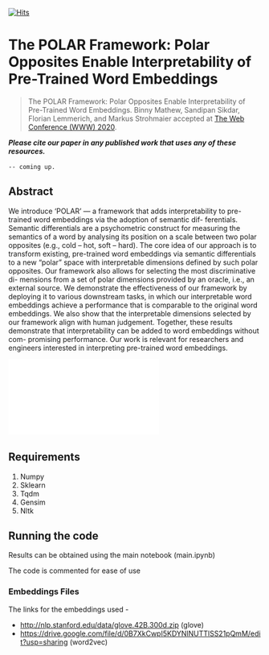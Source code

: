 [![Hits](https://hits.seeyoufarm.com/api/count/incr/badge.svg?url=https%3A%2F%2Fgithub.com%2FSandipan99%2FPOLAR)](https://hits.seeyoufarm.com)

# The POLAR Framework: Polar Opposites Enable Interpretability of Pre-Trained Word Embeddings

> The POLAR Framework: Polar Opposites Enable Interpretability of Pre-Trained Word Embeddings. Binny Mathew, Sandipan Sikdar, Florian Lemmerich, and Markus Strohmaier accepted at [The Web Conference (WWW) 2020](https://www2020.thewebconf.org/).

***Please cite our paper in any published work that uses any of these resources.***

~~~
-- coming up.
~~~

## Abstract
We introduce ‘POLAR’ — a framework that adds interpretability to pre-trained word embeddings via the adoption of semantic dif- ferentials. Semantic differentials are a psychometric construct for measuring the semantics of a word by analysing its position on a scale between two polar opposites (e.g., cold – hot, soft – hard). The core idea of our approach is to transform existing, pre-trained word embeddings via semantic differentials to a new “polar” space with interpretable dimensions defined by such polar opposites. Our framework also allows for selecting the most discriminative di- mensions from a set of polar dimensions provided by an oracle, i.e., an external source. We demonstrate the effectiveness of our framework by deploying it to various downstream tasks, in which our interpretable word embeddings achieve a performance that is comparable to the original word embeddings. We also show that the interpretable dimensions selected by our framework align with human judgement. Together, these results demonstrate that interpretability can be added to word embeddings without com- promising performance. Our work is relevant for researchers and engineers interested in interpreting pre-trained word embeddings.

![The framework takes pre- trained word embeddings as an input and generates word embeddings with interpretable (polar) dimensions as an out- put. In this example, the embeddings are generated by ap- plying POLAR to embeddings pre-trained on Google News dataset with Word2Vec.](pie_emb_fig_1.pdf)

## Requirements
  
  1. Numpy
  2. Sklearn
  3. Tqdm
  4. Gensim
  5. Nltk

## Running the code

Results can be obtained using the main notebook (main.ipynb)

The code is commented for ease of use

### Embeddings Files
The links for the embeddings used -
* http://nlp.stanford.edu/data/glove.42B.300d.zip (glove)
* https://drive.google.com/file/d/0B7XkCwpI5KDYNlNUTTlSS21pQmM/edit?usp=sharing (word2vec)

